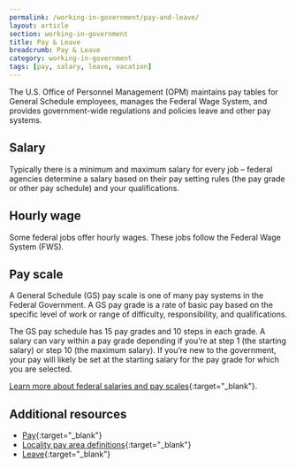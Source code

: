 ```yaml
---
permalink: /working-in-government/pay-and-leave/
layout: article
section: working-in-government
title: Pay & Leave
breadcrumb: Pay & Leave
category: working-in-government
tags: [pay, salary, leave, vacation]
---
```


The U.S. Office of Personnel Management (OPM) maintains pay tables for General Schedule employees, manages the Federal Wage System, and provides government-wide regulations and policies leave and other pay systems.

## Salary
Typically there is a minimum and maximum salary for every job – federal agencies determine a salary based on their pay setting rules (the pay grade or other pay schedule) and your qualifications.

## Hourly wage
Some federal jobs offer hourly wages. These jobs follow the Federal Wage System (FWS). 
 
## Pay scale
A General Schedule (GS) pay scale is one of many pay systems in the Federal Government. A GS pay grade is a rate of basic pay based on the specific level of work or range of difficulty, responsibility, and qualifications.

The GS pay schedule has 15 pay grades and 10 steps in each grade. A salary can vary within a pay grade depending if you’re at step 1 (the starting salary) or step 10 (the maximum salary). If you’re new to the government, your pay will likely be set at the starting salary for the pay grade for which you are selected.

[Learn more about federal salaries and pay scales](https://www.opm.gov/policy-data-oversight/pay-leave/salaries-wages/){:target="_blank"}.


## Additional resources

* [Pay](https://www.opm.gov/policy-data-oversight/pay-leave/pay-administration/ "opm.gov"){:target="_blank"} 
* [Locality pay area definitions](https://www.opm.gov/policy-data-oversight/pay-leave/salaries-wages/2016/locality-pay-area-definitions/){:target="_blank"}
* [Leave](https://www.opm.gov/policy-data-oversight/pay-leave/leave-administration/ "opm.gov"){:target="_blank"}
